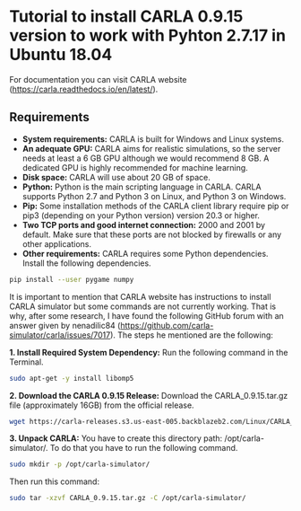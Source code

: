# Tutorial to install CARLA 0.9.15 version to work with Pyhton 2.7.17 in Ubuntu 18.04

For documentation you can visit CARLA website (https://carla.readthedocs.io/en/latest/). 

## Requirements
- **System requirements:** CARLA is built for Windows and Linux systems.
- **An adequate GPU:** CARLA aims for realistic simulations, so the server needs at least a 6 GB GPU although we would recommend 8 GB. A dedicated GPU is highly recommended for machine learning.
- **Disk space:** CARLA will use about 20 GB of space.
- **Python:** Python is the main scripting language in CARLA. CARLA supports Python 2.7 and Python 3 on Linux, and Python 3 on Windows.
- **Pip:** Some installation methods of the CARLA client library require pip or pip3 (depending on your Python version) version 20.3 or higher.
- **Two TCP ports and good internet connection:** 2000 and 2001 by default. Make sure that these ports are not blocked by firewalls or any other applications.
- **Other requirements:** CARLA requires some Python dependencies. Install the following dependencies.

```bash
pip install --user pygame numpy
```

It is important to mention that CARLA website has instructions to install CARLA simulator but some commands are not currently working. That is why, after some research, I have found the following GitHub forum with an answer given by nenadilic84 (https://github.com/carla-simulator/carla/issues/7017). The steps he mentioned are the following:

**1. Install Required System Dependency:** Run the following command in the Terminal.
```bash
sudo apt-get -y install libomp5
```
**2. Download the CARLA 0.9.15 Release:** Download the CARLA_0.9.15.tar.gz file (approximately 16GB) from the official release.
```bash
wget https://carla-releases.s3.us-east-005.backblazeb2.com/Linux/CARLA_0.9.15.tar.gz
```
**3. Unpack CARLA:** You have to create this directory path: /opt/carla-simulator/. To do that you have to run the following command.
```bash
sudo mkdir -p /opt/carla-simulator/
```
Then run this command:
```bash
sudo tar -xzvf CARLA_0.9.15.tar.gz -C /opt/carla-simulator/
```
